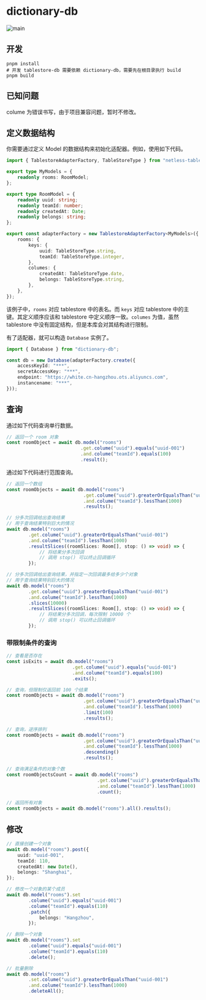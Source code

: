 # dictionary-db

![main](https://github.com/moskize91/dictionary-db/actions/workflows/build-and-test.yml/badge.svg?branch=main)

## 开发

```shell
pnpm install
# 开发 tablestore-db 需要依赖 dictionary-db，需要先在根目录执行 build
pnpm build
```

## 已知问题

colume 为错误书写，由于项目兼容问题，暂时不修改。

## 定义数据结构

你需要通过定义 Model 的数据结构来初始化适配器。例如，使用如下代码。

```typescript
import { TablestoreAdapterFactory, TableStoreType } from "netless-tablestore-db";

export type MyModels = {
    readonly rooms: RoomModel;
};

export type RoomModel = {
    readonly uuid: string;
    readonly teamId: number;
    readonly createdAt: Date;
    readonly belongs: string;
};

export const adapterFactory = new TablestoreAdapterFactory<MyModels>({
    rooms: {
        keys: {
            uuid: TableStoreType.string,
            teamId: TableStoreType.integer,
        },
        columes: {
            createdAt: TableStoreType.date,
            belongs: TableStoreType.string,
        },
    },
});
```

该例子中，``rooms`` 对应 tablestore 中的表名。而 ``keys`` 对应 tablestore 中的主键。其定义顺序应该和 tablestore 中定义顺序一致。``columes`` 为值，虽然 tablestore 中没有固定结构，但是本库会对其结构进行限制。

有了适配器，就可以构造 ``Database`` 实例了。

```typescript
import { Database } from "dictionary-db";

const db = new Database(adapterFactory.create({
    accessKeyId: "***",
    secretAccessKey: "***",
    endpoint: "https://white.cn-hangzhou.ots.aliyuncs.com",
    instancename: "***",
}));
```

## 查询

通过如下代码查询单行数据。

```typescript
// 返回一个 room 对象
const roomObject = await db.model("rooms")
                           .get.colume("uuid").equals("uuid-001")
                           .and.colume("teamId").equals(100)
                           .result();
```

通过如下代码进行范围查询。

```typescript
// 返回一个数组
const roomObjects = await db.model("rooms")
                            .get.colume("uuid").greaterOrEqualsThan("uuid-001")
                            .and.colume("teamId").lessThan(1000)
                            .results();
```

```typescript
// 分多次回调给出查询结果
// 用于查询结果特别巨大的情况
await db.model("rooms")
        .get.colume("uuid").greaterOrEqualsThan("uuid-001")
        .and.colume("teamId").lessThan(1000)
        .resultSlices((roomSlices: Room[], stop: () => void) => {
            // 将结果分多次回调
            // 调用 stop() 可以终止回调循环
        });
```

```typescript
// 分多次回调给出查询结果，并指定一次回调最多给多少个对象
// 用于查询结果特别巨大的情况
await db.model("rooms")
        .get.colume("uuid").greaterOrEqualsThan("uuid-001")
        .and.colume("teamId").lessThan(1000)
        .slices(10000)
        .resultSlices((roomSlices: Room[], stop: () => void) => {
            // 将结果分多次回调，每次限制 10000 个
            // 调用 stop() 可以终止回调循环
        });
```

### 带限制条件的查询

```typescript
// 查看是否存在
const isExits = await db.model("rooms")
                        .get.colume("uuid").equals("uuid-001")
                        .and.colume("teamId").equals(100)
                        .exits();
```

```typescript
// 查询，但限制仅返回前 100 个结果
const roomObjects = await db.model("rooms")
                            .get.colume("uuid").greaterOrEqualsThan("uuid-001")
                            .and.colume("teamId").lessThan(1000)
                            .limit(100)
                            .results();
```

```typescript
// 查询，逆序排列
const roomObjects = await db.model("rooms")
                            .get.colume("uuid").greaterOrEqualsThan("uuid-001")
                            .and.colume("teamId").lessThan(1000)
                            .descending()
                            .results();
```

```typescript
// 查询满足条件的对象个数
const roomObjectsCount = await db.model("rooms")
                                 .get.colume("uuid").greaterOrEqualsThan("uuid-001")
                                 .and.colume("teamId").lessThan(1000)
                                 .count();
```

```typescript
// 返回所有对象
const roomObjects = await db.model("rooms").all().results();
```

## 修改

```typescript
// 直接创建一个对象
await db.model("rooms").post({
    uuid: "uuid-001",
    teamId: 110,
    createdAt: new Date(),
    belongs: "Shanghai",
});
```

```typescript
// 修改一个对象的某个成员
await db.model("rooms").set
        .colume("uuid").equals("uuid-001")
        .colume("teamId").equals(110)
        .patch({
            belongs: "Hangzhou",
        });
```

```typescript
// 删除一个对象
await db.model("rooms").set
        .colume("uuid").equals("uuid-001")
        .colume("teamId").equals(110)
        .delete();
```

```typescript
// 批量删除
await db.model("rooms")
        .set.colume("uuid").greaterOrEqualsThan("uuid-001")
        .and.colume("teamId").lessThan(1000)
        .deleteAll();
```
